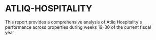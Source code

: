 # ATLIQ-HOSPITALITY
This report provides a comprehensive analysis of Atliq Hospitality's performance across properties during weeks 19-30 of the current fiscal year
